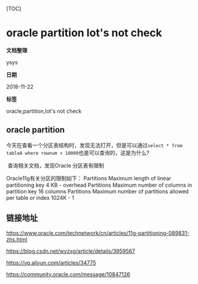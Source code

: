 [TOC]

# oracle partition lot's not check

**文档整理**

ysys

**日期**

2018-11-22

**标签**

oracle,partition,lot's not check



## oracle partition

​	今天在查看一个分区表结构时，发现无法打开，但是可以通过`select * from tableA where rownum < 10000`也是可以查询的，这是为什么?

​	查询相关文档，发现Oracle 分区表有限制



Oracle11g有关分区的限制如下：
Partitions Maximum length of linear partitioning key 4 KB - overhead
Partitions Maximum number of columns in partition key 16 columns
Partitions Maximum number of partitions allowed per table or index 1024K - 1











## 链接地址

https://www.oracle.com/technetwork/cn/articles/11g-partitioning-089831-zhs.html

https://blog.csdn.net/wyzxg/article/details/3959567

https://yq.aliyun.com/articles/34775

https://community.oracle.com/message/10847126

